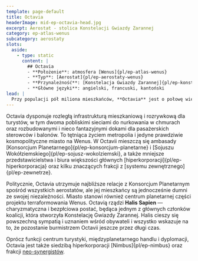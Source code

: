 ```yaml
---
template: page-default
title: Octavia
headerImage: mid-ep-octavia-head.jpg
excerpt: Aerostat - stolica Konstelacji Gwiazdy Zarannej
category: ep-atlas-wenus
subcategory: aerostaty
slots:
  aside:
    - type: static
      content: |
        ## Octavia
        - **Położenie**: atmosfera [Wenus]{pl/ep-atlas-wenus}
        - **Typ**: [Aerostat]{pl/ep-aerostaty-wenus}
        - **Przynależność**: [Konstelacja Gwiazdy Zarannej]{pl/ep-konstelacja-gwiazdy-zarannej}
        - **Główne języki**: angielski, francuski, kantoński
lead: |
  Przy populacji pół miliona mieszkańców, **Octavia** jest o połowę większa od następnego co do wielkości aerostatu. To stolica [Konstelacji Gwiazdy Zarannej]{pl/ep-konstelacja-gwiazdy-zarannej} oraz główny port kosmiczny planety. Strukturalnie przypomina ogromny, rozbudowany i stosunkowo szeroki odwrócony stożek. Jej wnętrze jest jeszcze bardziej przestronne niż w innych aerostatach, ponieważ zostało zaprojektowane zarówno z myślą o komforcie, jak i o zrobieniu wrażenia na odwiedzających [Wenus]{pl/ep-atlas-wenus}.
---
```


Octavia dysponuje rozległą infrastrukturą mieszkaniową i rozrywkową dla turystów, w tym dwoma pobliskimi sieciami do nurkowania w chmurach oraz rozbudowanymi i nieco fantazyjnymi dokami dla pasażerskich sterowców i balonów. To tętniąca życiem metropolia i jedyne prawdziwie kosmopolityczne miasto na Wenus. W Octavii mieszczą się ambasady [Konsorcjum Planetarnego]{pl/ep-konsorcjum-planetarne} i [Sojuszu Wokółziemskiego]{pl/ep-sojusz-wokolziemski}, a także mniejsze przedstawicielstwa i biura większości głównych [hiperkorporacji]{pl/ep-hiperkorporacja} oraz kilku znaczących frakcji z [systemu zewnętrznego]{pl/ep-zewnetrze}.

Politycznie, Octavia utrzymuje najbliższe relacje z Konsorcjum Planetarnym spośród wszystkich aerostatów, ale jej mieszkańcy są jednocześnie dumni ze swojej niezależności. Miasto stanowi również centrum planetarnej części projektu terraformowania Wenus. Octavią rządzi **Halis Sapien** — charyzmatyczna i bezpłciowa postać, będąca jednym z głównych członków koalicji, która stworzyła Konstelację Gwiazdy Zarannej. Halis cieszy się powszechną sympatią i uznaniem wśród obywateli i wszystko wskazuje na to, że pozostanie burmistrzem Octavii jeszcze przez długi czas.

Oprócz funkcji centrum turystyki, międzyplanetarnego handlu i dyplomacji, Octavia jest także siedzibą hiperkorporacji [Nimbus]{pl/ep-nimbus} oraz frakcji [neo-synergistów](#).